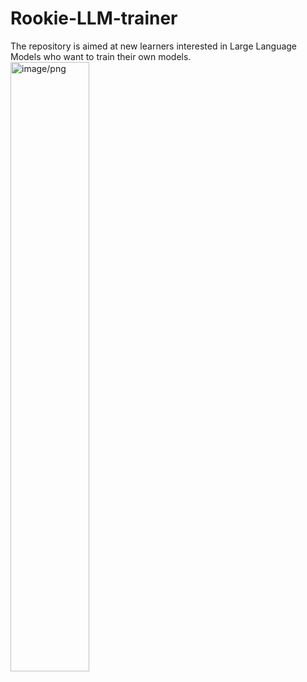 # Rookie-LLM-trainer
The repository is aimed at new learners interested in Large Language Models who want to train their own models.<br>
<img src="https://github.com/JosephLi0419/Rookie-LLM-trainer/assets/89914044/7bea6db9-0a55-4bbd-976b-4479ddc45079" alt="image/png" style="width:50%; height:auto;">


